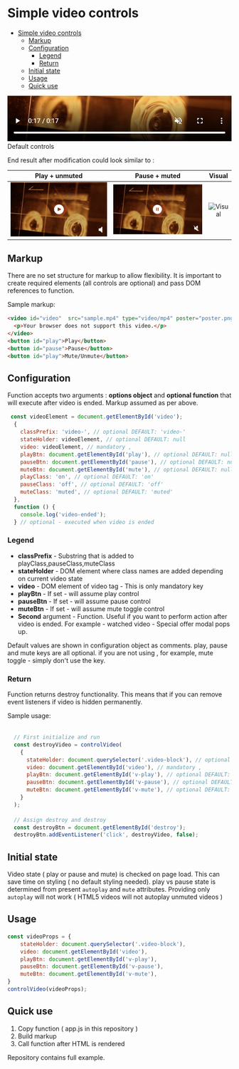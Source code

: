 # Simple video controls

<!-- TOC -->

- [Simple video controls](#simple-video-controls)
  - [Markup](#markup)
  - [Configuration](#configuration)
    - [Legend](#legend)
    - [Return](#return)
  - [Initial state](#initial-state)
  - [Usage](#usage)
  - [Quick use](#quick-use)

<!-- /TOC -->


![Default controls](default-controls.png)
Default controls

End result after modification could look similar to :

|  Play + unmuted   |    Pause + muted    |        Visual         |
| :---------------: | :-----------------: | :-------------------: |
| ![Play](play.png) | ![Pause](pause.png) | ![Visual](visual.gif) |


## Markup

There are no set structure for markup to allow flexibility. It is important to create required elements (all controls are optional) and pass DOM references to function.

Sample markup:

```html
<video id="video"  src="sample.mp4" type="video/mp4" poster="poster.png" autoplay muted> 
  <p>Your browser does not support this video.</p>
</video>
<button id="play">Play</button>
<button id="pause">Pause</button>
<button id="play">Mute/Unmute</button>
```

## Configuration

Function accepts two arguments : **options object** and **optional function** that will execute after video is ended. Markup assumed as per above.

```js
 const videoElement = document.getElementById('video');
  {
    classPrefix: 'video-', // optional DEFAULT: 'video-'
    stateHolder: videoElement, // optional DEFAULT: null
    video: videoElement, // mandatory ,
    playBtn: document.getElementById('play'), // optional DEFAULT: null
    pauseBtn: document.getElementById('pause'), // optional DEFAULT: null
    muteBtn: document.getElementById('mute'), // optional DEFAULT: null
    playClass: 'on', // optional DEFAULT: 'on'
    pauseClass: 'off', // optional DEFAULT: 'off'
    muteClass: 'muted', // optional DEFAULT: 'muted'
  },
  function () {
    console.log('video-ended');
  } // optional - executed when video is ended
```

### Legend

 - **classPrefix** - Substring that is added to playClass,pauseClass,muteClass
 - **stateHolder** - DOM element where class names are added depending on current video state
 - **video** - DOM element of video tag - This is only mandatory key
 - **playBtn** - If set - will assume play control
 - **pauseBtn** - If set - will assume pause control
 - **muteBtn** - If set - will assume mute toggle control
 - **Second** argument - Function. Useful if you want to perform action after video is ended. For example - watched video - Special offer modal pops up.
  
Default values are shown in configuration object as comments. play, pause and mute keys are all optional. if you are not using , for example, mute toggle - simply don't use the key.

### Return

Function returns destroy functionality. This means that if you can remove event listeners if video is hidden permanently.

Sample usage:

```js

  // First initialize and run
  const destroyVideo = controlVideo(
    {
      stateHolder: document.querySelector('.video-block'), // optional DEFAULT: null
      video: document.getElementById('video'), // mandatory ,
      playBtn: document.getElementById('v-play'), // optional DEFAULT: null
      pauseBtn: document.getElementById('v-pause'), // optional DEFAULT: null
      muteBtn: document.getElementById('v-mute'), // optional DEFAULT: null
    }
  );

  // Assign destroy and destroy
  const destroyBtn = document.getElementById('destroy');
  destroyBtn.addEventListener('click', destroyVideo, false);
```

## Initial state

Video state ( play or pause and mute) is checked on page load. This can save time on styling ( no default styling needed). play vs pause state is determined from present `autoplay` and `mute` attributes. Providing only `autoplay` will not work ( HTML5 videos will not autoplay unmuted videos )

## Usage

```js
const videoProps = {
    stateHolder: document.querySelector('.video-block'),
    video: document.getElementById('video'), 
    playBtn: document.getElementById('v-play'),
    pauseBtn: document.getElementById('v-pause'),
    muteBtn: document.getElementById('v-mute'),
}
controlVideo(videoProps);
```

## Quick use

1. Copy function ( app.js in this repository )
2. Build markup
3. Call function after HTML is rendered

Repository contains full example.